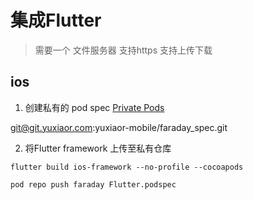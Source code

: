 # 集成Flutter

> 需要一个 文件服务器 支持https 支持上传下载

## ios

1. 创建私有的 pod spec
[Private Pods](https://guides.cocoapods.org/making/private-cocoapods.html)

git@git.yuxiaor.com:yuxiaor-mobile/faraday_spec.git

2. 将Flutter framework 上传至私有仓库

```
flutter build ios-framework --no-profile --cocoapods

pod repo push faraday Flutter.podspec
```
